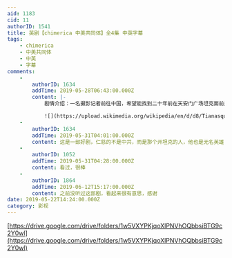 ```yaml
---
aid: 1183
cid: 11
authorID: 1541
title: 英剧【chimerica 中美共同体】全4集 中英字幕
tags:
    - chimerica
    - 中美共同体
    - 中英
    - 字幕
comments:
    -
        authorID: 1634
        addTime: 2019-05-28T06:43:00.000Z
        content: |-
            剧情介绍：一名摄影记者前往中国，希望能找到二十年前在天安门广场坦克面前拍摄的神秘男子是谁。

            ![](https://upload.wikimedia.org/wikipedia/en/d/d8/Tianasquare.jpg)
    -
        authorID: 1634
        addTime: 2019-05-31T04:01:00.000Z
        content: 这是一部好剧，仁慈的不是中共，而是那个开坦克的人，他也是无名英雄
    -
        authorID: 1052
        addTime: 2019-05-31T04:28:00.000Z
        content: 看过，很棒
    -
        authorID: 1864
        addTime: 2019-06-12T15:17:00.000Z
        content: 之前没听过这部剧，看起来很有意思，感谢
date: 2019-05-22T14:24:00.000Z
category: 影视
---
```


[https://drive.google.com/drive/folders/1w5VXYPKjqoXlPNVhOQbbsiBTG9c2Y0wl](https://drive.google.com/drive/folders/1w5VXYPKjqoXlPNVhOQbbsiBTG9c2Y0wl)
